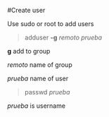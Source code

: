 #Create user

Use sudo or root to add users
>adduser **-g** *remoto* *prueba*

**g** add to group

*remoto* name of group

*prueba* name of user

>passwd *prueba*

*prueba* is username 
